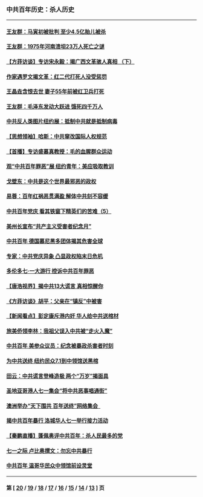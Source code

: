 ### 中共百年历史：杀人历史
---
#### [王友群：马寅初被批判 至少4.5亿胎儿被杀](../../pages/nf1176106/n13260313.md?10140430) 
#### [王友群：1975年河南溃坝23万人死亡之谜](../../pages/nf1176106/n13231576.md?10140430) 
#### [【方菲访谈】专访宋永毅：揭广西文革骇人真相 （下）](../../pages/nf1176106/n13209074.md?10140430) 
#### [作家遇罗文揭文革：红二代打死人没受惩罚](../../pages/nf1176106/n13205254.md?10140430) 
#### [王晶垚含恨去世 妻子55年前被红卫兵打死](../../pages/nf1176106/n13203590.md?10140430) 
#### [王友群：毛泽东发动大跃进 饿死四千万人](../../pages/nf1176106/n13177158.md?10140430) 
#### [中共反人类图片纽约展：抵制中共就是抵制病毒](../../pages/nf1176106/n13115371.md?10140430) 
#### [【思想领袖】哈斯：中共窜改国际人权规范](../../pages/nf1176106/n13053647.md?10140430) 
#### [【首播】专访盛慕真教授：毛的血腥群众运动](../../pages/nf1176106/n13091782.md?10140430) 
#### [观“中共百年罪恶”展 纽约青年：美应吸取教训](../../pages/nf1176106/n13085246.md?10140430) 
#### [戈壁东：中共是这个世界最邪恶的政权](../../pages/nf1176106/n13085641.md?10140430) 
#### [易蓉：百年红祸恶贯满盈 解体中共刻不容缓](../../pages/nf1176106/n13084455.md?10140430) 
#### [中共百年党庆 看其铁窗下精英们的苦难（5）](../../pages/nf1176106/n13076766.md?10140430) 
#### [美州长宣布“共产主义受害者纪念月”](../../pages/nf1176106/n13074024.md?10140430) 
#### [中共百年 德国慕尼黑多团体揭其危害全球](../../pages/nf1176106/n13068873.md?10140430) 
#### [专家：中共党庆异象 凸显政权陷末日危机](../../pages/nf1176106/n13067084.md?10140430) 
#### [多伦多七·一大游行 控诉中共百年罪恶](../../pages/nf1176106/n13062043.md?10140430) 
#### [【唐浩视界】揭中共13大谎言 真相惊醒你](../../pages/nf1176106/n13065208.md?10140430) 
#### [《方菲访谈》胡平：父亲在“镇反”中被害](../../pages/nf1176106/n13064114.md?10140430) 
#### [【新闻看点】彭定康斥港内奸 华人给中共送棺材](../../pages/nf1176106/n13064230.md?10140430) 
#### [旅美侨领李林：我祖父误入中共被“走火入魔”](../../pages/nf1176106/n13062777.md?10140430) 
#### [中共百年 美参众议员：纪念被暴政杀害者时刻](../../pages/nf1176106/n13063735.md?10140430) 
#### [为中共送终 纽约民众7.1到中领馆送黑棺](../../pages/nf1176106/n13062573.md?10140430) 
#### [田云：中共谎言登峰造极 两个“万岁”揭面具](../../pages/nf1176106/n13062013.md?10140430) 
#### [圣地亚哥港人七一集会“将中共恶事唱通街”](../../pages/nf1176106/n13062681.md?10140430) 
#### [澳洲举办“天下围共 百年送终”网络集会  ](../../pages/nf1176106/n13054366.md?10140430) 
#### [揭中共百年暴行 洛城华人七一举行接力活动](../../pages/nf1176106/n13061979.md?10140430) 
#### [【秦鹏直播】蓬佩奥评中共百年：杀人民最多的党](../../pages/nf1176106/n13061736.md?10140430) 
#### [七一之际 卢比奥撰文：勿忘中共暴行](../../pages/nf1176106/n13061044.md?10140430) 
#### [中共百年 温哥华民众中领馆前设灵堂](../../pages/nf1176106/n13061399.md?10140430) 

---
#### 第 [ [20](./20.md?10140430) / [19](./19.md?10140430) / [18](./18.md?10140430) / [17](./17.md?10140430) / [16](./16.md?10140430) / [15](./15.md?10140430) / [14](./14.md?10140430) / [13](./13.md?10140430) ] 页
